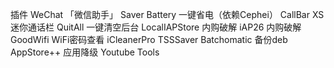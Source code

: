 插件
WeChat 「微信助手」
Saver Battery 一键省电（依赖Cephei）
CallBar XS 迷你通话栏
QuitAll 一键清空后台
LocalIAPStore 内购破解
iAP26 内购破解
GoodWifi WiFi密码查看
iCleanerPro
TSSSaver
Batchomatic 备份deb
AppStore++ 应用降级
Youtube Tools